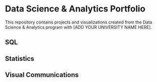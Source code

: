 # Data Science & Analytics Portfolio
This repository contains projects and visualizations created from the Data Science & Analytics program with [ADD YOUR UNIVERSITY NAME HERE].


## SQL


## Statistics

## Visual Communications
